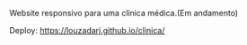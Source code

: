 Website responsivo para uma clínica médica.(Em andamento)

Deploy: https://louzadarj.github.io/clinica/